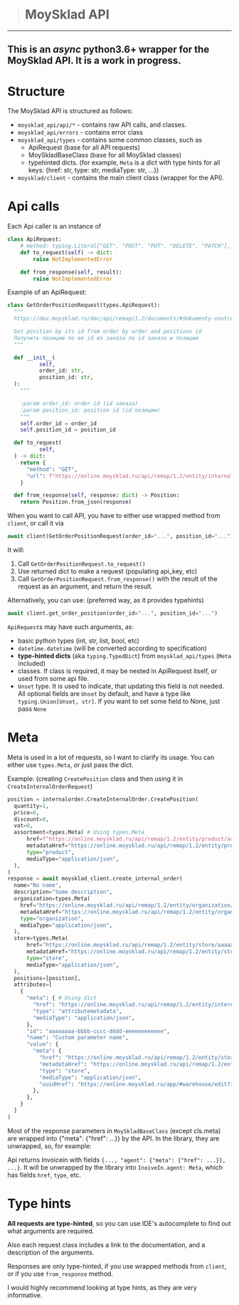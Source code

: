 > MoySklad API
> ==========
---
## This is an _async_ python3.6+ wrapper for the MoySklad API. It is a work in progress.


# Structure
The MoySklad API is structured as follows:

* `moysklad_api/api/*` - contains raw API calls, and classes.
* `moysklad_api/errors` - contains error class
* `moysklad_api/types` - contains some common classes, such as 
  * ApiRequest (base for all API requests)
  * MoySkladBaseClass (base for all MoySklad classes)
  * typehinted dicts. (for example, `Meta` is a dict with type hints for all keys: {href: str, type: str, mediaType: str, ...})
* `moysklad/client` - contains the main client class (wrapper for the API).

# Api calls
Each Api caller is an instance of
```python
class ApiRequest:
    # method: typing.Literal["GET", "POST", "PUT", "DELETE", "PATCH"], url: str, **kwargs
    def to_request(self) -> dict:
        raise NotImplementedError

    def from_response(self, result):
        raise NotImplementedError
```
Example of an ApiRequest:

```python
class GetOrderPositionRequest(types.ApiRequest):
  """
  https://dev.moysklad.ru/doc/api/remap/1.2/documents/#dokumenty-vnutrennij-zakaz-poluchit-poziciu

  Get position by its id from order by order and positions id
  Получить позицию по ее id из заказа по id заказа и позиции
  """

  def __init__(
          self,
          order_id: str,
          position_id: str,
  ):
    """

    :param order_id: order id (id заказа)
    :param position_id: position id (id позиции)
    """
    self.order_id = order_id
    self.position_id = position_id

  def to_request(
          self,
  ) -> dict:
    return {
      "method": "GET",
      "url": f"https://online.moysklad.ru/api/remap/1.2/entity/internalorder/{self.order_id}/positions/{self.position_id}",
    }

  def from_response(self, response: dict) -> Position:
    return Position.from_json(response)
```
When you want to call API, you have to either use wrapped method from `client`, or
call it via 
```python
await client(GetOrderPositionRequest(order_id="...", position_id="..."))
```
It will:
1. Call `GetOrderPositionRequest.to_request()`
2. Use returned dict to make a request (populating api_key, etc)
3. Call `GetOrderPositionRequest.from_response()` with the result of the request as an argument, and return the result.

Alternatively, you can use: (preferred way, as it provides typehints)
```python
await client.get_order_position(order_id="...", position_id="...")
```

`ApiRequest`s may have such arguments, as:
* basic python types (int, str, list, bool, etc)
* `datetime.datetime` (will be converted according to specification)
* **type-hinted dicts** (aka `typing.TypedDict`) from `moysklad_api/types` (`Meta` included)
* classes. If class is required, it may be nested in ApiRequest itself, or used from some api file.
* `Unset` type. It is used to indicate, that updating this field is not needed. All optional fields are `Unset` by default, and have a type like `typing.Union[Unset, str]`. If you want to set some field to None, just pass `None`


# Meta
Meta is used in a lot of requests, so I want to clarify its usage.
You can either use `types.Meta`, or just pass the dict.

Example: (creating `CreatePosition` class and then using it in `CreateInternalOrderRequest`)
```python
position = internalorder.CreateInternalOrder.CreatePosition(
  quantity=1,
  price=0,
  discount=0,
  vat=0,
  assortment=types.Meta( # Using types.Meta
      href=f"https://online.moysklad.ru/api/remap/1.2/entity/product/aaaaaaaa-bbbb-cccc-dddd-eeeeeeeeeeee",
      metadataHref="https://online.moysklad.ru/api/remap/1.2/entity/product/metadata",
      type="product",
      mediaType="application/json",
  ),
)
response = await moysklad_client.create_internal_order(
  name="No name",
  description="Some description",
  organization=types.Meta(
    href="https://online.moysklad.ru/api/remap/1.2/entity/organization/aaaaaaaa-bbbb-cccc-dddd-eeeeeeeeeeee",
    metadataHref="https://online.moysklad.ru/api/remap/1.2/entity/organization/metadata",
    type="organization",
    mediaType="application/json",
  ),
  store=types.Meta(
      href="https://online.moysklad.ru/api/remap/1.2/entity/store/aaaaaaaa-bbbb-cccc-dddd-eeeeeeeeeeee",
      metadataHref="https://online.moysklad.ru/api/remap/1.2/entity/store/metadata",
      type="store",
      mediaType="application/json",
  ),
  positions=[position],
  attributes=[
    {
      "meta": { # Using dict
        "href": "https://online.moysklad.ru/api/remap/1.2/entity/internalorder/metadata/attributes/aaaaaaaa-bbbb-cccc-dddd-eeeeeeeeeeee",
        "type": "attributemetadata",
        "mediaType": "application/json",
      },
      "id": "aaaaaaaa-bbbb-cccc-dddd-eeeeeeeeeeee",
      "name": "Custom parameter name",
      "value": {
        "meta": {
          "href": "https://online.moysklad.ru/api/remap/1.2/entity/store/aaaaaaaa-bbbb-cccc-dddd-eeeeeeeeeeee",
          "metadataHref": "https://online.moysklad.ru/api/remap/1.2/entity/store/metadata",
          "type": "store",
          "mediaType": "application/json",
          "uuidHref": "https://online.moysklad.ru/app/#warehouse/edit?id=aaaaaaaa-bbbb-cccc-dddd-eeeeeeeeeeee",
        },
      },
    }
  ]
)
```

Most of the response parameters in `MoySkladBaseClass` (except cls.meta) are wrapped into {"meta": {"href": ...}} by the API. In the library, they are unwrapped, so, for example:

Api returns Invoicein with fields `{..., "agent": {"meta": {"href": ...}}, ...}`. It will be unwrapped by the library into `InoiveIn.agent: Meta`, which has fields `href`, `type`, etc.
# Type hints

**All requests are type-hinted**, so you can use IDE's autocomplete to find out what arguments are required.

Also each request class includes a link to the documentation, and a description of the arguments.

Responses are only type-hinted, if you use wrapped methods from `client`, or if you use `from_response` method.

I would highly recommend looking at type hints, as they are very informative.


